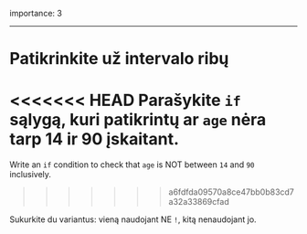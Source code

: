 importance: 3

---

# Patikrinkite už intervalo ribų

<<<<<<< HEAD
Parašykite `if` sąlygą, kuri patikrintų ar `age` nėra tarp 14 ir 90 įskaitant.
=======
Write an `if` condition to check that `age` is NOT between `14` and `90` inclusively.
>>>>>>> a6fdfda09570a8ce47bb0b83cd7a32a33869cfad

Sukurkite du variantus: vieną naudojant NE `!`, kitą nenaudojant jo.

